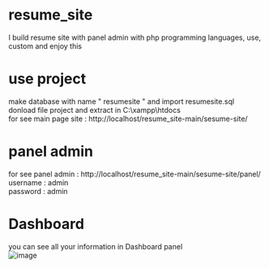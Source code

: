 # resume_site
I build resume site with panel admin with php programming languages, use, custom and enjoy this

# use project
make database with name " resumesite " and import resumesite.sql </br>
donload file project and extract in C:\xampp\htdocs </br>
for see main page site : http://localhost/resume_site-main/sesume-site/

# panel admin
for see panel admin : http://localhost/resume_site-main/sesume-site/panel/ </br>
username : admin </br>
password : admin </br>

# Dashboard
you can see all your information in Dashboard panel </br>
![image](https://github.com/hosseinnzr/resume_site/assets/90951634/2515b2c3-b897-4347-a456-24df9fcde786)
